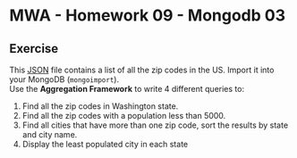 # MWA - Homework 09 - Mongodb 03
## Exercise
This [JSON](http://mumstudents.org/cs572/lecture09/zips.zip) file contains a list of all the zip codes in the US. Import it into your MongoDB (`mongoimport`).  
Use the **Aggregation Framework** to write 4 different queries to:
1. Find all the zip codes in Washington state.
2. Find all the zip codes with a population less than 5000.
3. Find all cities that have more than one zip code, sort the results by state and city name.
4. Display the least populated city in each state
